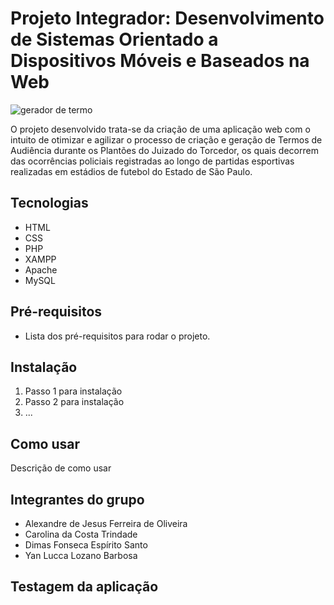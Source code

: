 # Projeto Integrador: Desenvolvimento de Sistemas Orientado a Dispositivos Móveis e Baseados na Web

![gerador de termo](https://user-images.githubusercontent.com/126288961/223734731-58dc1b9b-15db-45ee-b120-293fc72f9fc5.png)

O projeto desenvolvido trata-se da criação de uma aplicação web com o
intuito de otimizar e agilizar o processo de criação e geração de Termos de
Audiência durante os Plantões do Juizado do Torcedor, os quais decorrem das
ocorrências policiais registradas ao longo de partidas esportivas realizadas em
estádios de futebol do Estado de São Paulo.

## Tecnologias
- HTML
- CSS
- PHP
- XAMPP
- Apache
- MySQL

## Pré-requisitos
- Lista dos pré-requisitos para rodar o projeto.

## Instalação
1. Passo 1 para instalação
2. Passo 2 para instalação
3. ...

## Como usar
Descrição de como usar

## Integrantes do grupo
- Alexandre de Jesus Ferreira de Oliveira
- Carolina da Costa Trindade
- Dimas Fonseca Espírito Santo
- Yan Lucca Lozano Barbosa


## Testagem da aplicação


